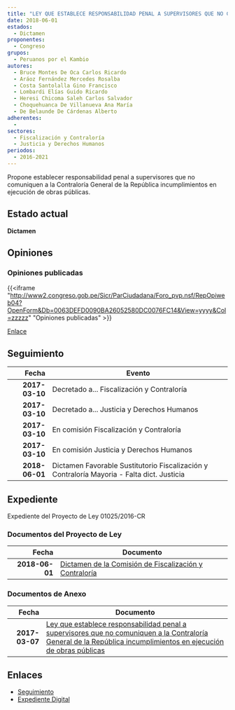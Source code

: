 ```yaml
---
title: "LEY QUE ESTABLECE RESPONSABILIDAD PENAL A SUPERVISORES QUE NO COMUNIQUEN A LA CONTRALORÍA GENERAL DE LA REPÚBLICA INCUMPLIMIENTOS EN EJECUCIÓN DE OBRAS PÚBLICAS"
date: 2018-06-01
estados: 
  - Dictamen
proponentes: 
  - Congreso
grupos: 
  - Peruanos por el Kambio
autores: 
  - Bruce Montes De Oca Carlos Ricardo
  - Aráoz Fernández Mercedes Rosalba
  - Costa Santolalla Gino Francisco
  - Lombardi Elías Guido Ricardo
  - Heresi Chicoma Saleh Carlos Salvador
  - Choquehuanca De Villanueva Ana María
  - De Belaunde De Cárdenas Alberto
adherentes: 
  - 
sectores: 
  - Fiscalización y Contraloría
  - Justicia y Derechos Humanos
periodos: 
  - 2016-2021
---
```


Propone establecer responsabilidad penal a supervisores que no comuniquen a la Contraloría General de la República incumplimientos en ejecución de obras públicas.


## Estado actual

**Dictamen**

## Opiniones

### Opiniones publicadas

{{<iframe "http://www2.congreso.gob.pe/Sicr/ParCiudadana/Foro_pvp.nsf/RepOpiweb04?OpenForm&Db=0063DEFD0090BA26052580DC0076FC14&View=yyyy&Col=zzzzz" "Opiniones publicadas" >}}

[Enlace](http://www2.congreso.gob.pe/Sicr/ParCiudadana/Foro_pvp.nsf/RepOpiweb04?OpenForm&Db=0063DEFD0090BA26052580DC0076FC14&View=yyyy&Col=zzzzz)

## Seguimiento

| Fecha | Evento |
|------:|--------|
| **2017-03-10** | Decretado a... Fiscalización y Contraloría|
| **2017-03-10** | Decretado a... Justicia y Derechos Humanos|
| **2017-03-10** | En comisión Fiscalización y Contraloría|
| **2017-03-10** | En comisión Justicia y Derechos Humanos|
| **2018-06-01** | Dictamen Favorable Sustitutorio Fiscalización y Contraloría Mayoria - Falta dict. Justicia|


## Expediente

Expediente del Proyecto de Ley 01025/2016-CR


### Documentos del Proyecto de Ley

| Fecha | Documento |
|------:|--------|
| **2018-06-01** | [Dictamen de la Comisión de Fiscalización y Contraloría](http://www.leyes.congreso.gob.pe/Documentos/2016_2021/Dictamenes/Proyectos_de_Ley/01025DC12MAY20180601.pdf) |

### Documentos de Anexo

| Fecha | Documento |
|------:|--------|
| **2017-03-07** | [Ley que establece responsabilidad penal a supervisores que no comuniquen a la Contraloría General de la República incumplimientos en ejecución de obras públicas](http://www.leyes.congreso.gob.pe/Documentos/2016_2021/Proyectos_de_Ley_y_de_Resoluciones_Legislativas/PL0102520170307.pdf) |

## Enlaces 

- [Seguimiento](http://www2.congreso.gob.pe/Sicr/TraDocEstProc/CLProLey2016.nsf/f7fff46988ca05b1052578e100829cc7/b85f6018cf0b7553052580dc0076f7ab?OpenDocument)
- [Expediente Digital](http://www2.congreso.gob.pehttp://www2.congreso.gob.pe/Sicr/TraDocEstProc/CLProLey2016.nsf/f7fff46988ca05b1052578e100829cc7/b85f6018cf0b7553052580dc0076f7ab?OpenDocument&Click=05257FB7005EB655.eb71d0cf91d8294e05256cdf006b5706/$Body/0.1C6C)

